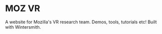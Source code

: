 
# MOZ VR

A website for Mozilla's VR research team. Demos, tools, tutorials etc! Built with Wintersmith.
